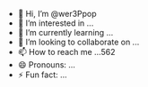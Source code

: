 - 👋 Hi, I’m @wer3Ppop
- 👀 I’m interested in ...
- 🌱 I’m currently learning ...
- 💞️ I’m looking to collaborate on ...
- 📫 How to reach me ...562
- 😄 Pronouns: ...
- ⚡ Fun fact: ...

<!---
wer3Ppop/wer3Ppop is a ✨ special ✨ repository because its `README.md` (this file) appears on your GitHub profile.
You can click the Preview link to take a look at your changes.
--->
